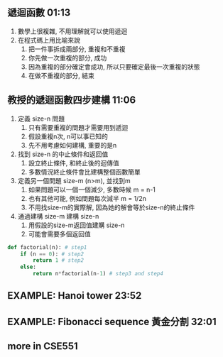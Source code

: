 ## 遞迴函數 01:13
1. 數學上很複雜, 不用理解就可以使用遞迴
2. 在程式碼上用比喻來說
    1. 把一件事拆成兩部分, 重複和不重複 
    2. 你先做一次重複的部分, 成功
    3. 因為重複的部分確定會成功, 所以只要確定最後一次重複的狀態
    4. 在做不重複的部分, 結束

## 教授的遞迴函數四步建構 11:06
1. 定義 size-n 問題
    1. 只有需要重複的問題才需要用到遞迴
    2. 假設重複n次, n可以事已知的
    3. 先不用考慮如何建構, 重要的是n
2. 找到 size-n 的中止條件和返回值
    1. 設立終止條件, 和終止後的迴傳值
    2. 多數情況終止條件會比建構整個函數簡單
3. 定義另一個問題 size-m (n>m), 並找到m
    1. 如果問題可以一個一個減少, 多數時候 m = n-1
    2. 也有其他可能, 例如問題每次減半 m = 1/2n
    3. 不用找size-m的實際解, 因為她的解會等於size-n的終止條件
4. 通過建構 size-m 建構 size-n
    1. 用假設的size-m返回值建購 size-n
    2. 可能會需要多個返回值
```py
def factorial(n): # step1
    if (n == 0): # step2
        return 1 # step2
    else:
        return n*factorial(n-1) # step3 and step4
```

## EXAMPLE: Hanoi tower 23:52
<!-- 晚點實際做 -->

## EXAMPLE: Fibonacci sequence 黃金分割 32:01
<!-- 晚點實際做 -->

## more in CSE551